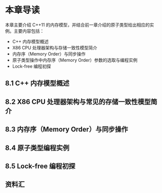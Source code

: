 ﻿# 本章导读 #

本章主要介绍 C++11 的内存模型，并结合前一章介绍的原子类型给出相应的实例。主要内容包括：

- C++ 内存模型概述
- X86 CPU 处理器架构与存储一致性模型简介
- 内存序（Memory Order）与同步操作
- 原子类型操作中内存序（Memory Order）参数的选取与编程实例
- Lock-free 编程初探

## 8.1 C++ 内存模型概述 ##
## 8.2 X86 CPU 处理器架构与常见的存储一致性模型简介 ##
## 8.3 内存序（Memory Order）与同步操作
## 8.4 原子类型编程实例 ##
## 8.5 Lock-free 编程初探 ##
## 资料汇 ##